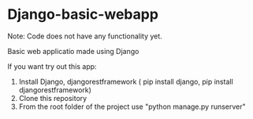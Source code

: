 # Django-basic-webapp
Note: Code does not have any functionality yet. 

Basic web applicatio made using Django

If you want try out this app:
1) Install Django, djangorestframework ( pip install django, pip install djangorestframework)
2) Clone this repository
3) From the root folder of the project use "python manage.py runserver" 
